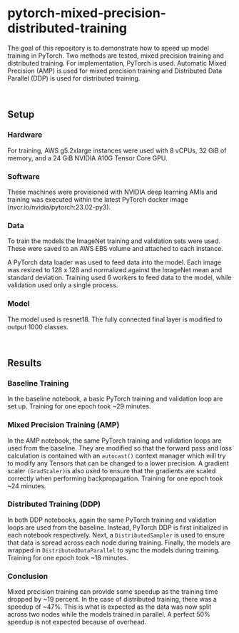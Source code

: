 # pytorch-mixed-precision-distributed-training

The goal of this repository is to demonstrate how to speed up model training in PyTorch. Two methods are tested, mixed precision training and distributed training. For implementation, PyTorch is used. Automatic Mixed Precision (AMP) is used for mixed precision training and Distributed Data Parallel (DDP) is used for distributed training.

<br>

## Setup
### Hardware
For training, AWS g5.2xlarge instances were used with 8 vCPUs, 32 GiB of memory, and a 24 GiB NVIDIA A10G Tensor Core GPU.
### Software
These machines were provisioned with NVIDIA deep learning AMIs and training was executed within the latest PyTorch docker image (nvcr.io/nvidia/pytorch:23.02-py3). 
### Data
To train the models the ImageNet training and validation sets were used. These were saved to an AWS EBS volume and attached to each instance.

A PyTorch data loader was used to feed data into the model. Each image was resized to 128 x 128 and normalized against the ImageNet mean and standard deviation. Training used 6 workers to feed data to the model, while validation used only a single process.
### Model 
The model used is resnet18. The fully connected final layer is modified to output 1000 classes.

<br>

## Results
### Baseline Training
In the baseline notebook, a basic PyTorch training and validation loop are set up. Training for one epoch took ~29 minutes.

### Mixed Precision Training (AMP)
In the AMP notebook, the same PyTorch training and validation loops are used from the baseline. They are modified so that the forward pass and loss calculation is contained with an <code>autocast()</code> context manager which will try to modify any Tensors that can be changed to a lower precision. A gradient scaler <code>(GradScaler)</code>is also used to ensure that the gradients are scaled correctly when performing backpropagation.
Training for one epoch took ~24 minutes.

### Distributed Training (DDP)
In both DDP notebooks, again the same PyTorch training and validation loops are used from the baseline. Instead, PyTorch DDP is first initialized in each notebook respectively. Next, a <code>DistributedSampler</code> is used to ensure that data is spread across each node during training. Finally, the models are wrapped in <code>DistributedDataParallel</code> to sync the models during training. Training for one epoch took ~18 minutes.

### Conclusion
Mixed precision training can provide some speedup as the training time dropped by ~19 percent. In the case of distributed training, there was a speedup of ~47%. This is what is expected as the data was now split across two nodes while the models trained in parallel. A perfect 50% speedup is not expected because of overhead. 




